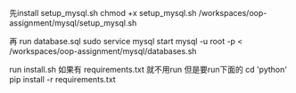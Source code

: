 先install setup_mysql.sh
chmod +x setup_mysql.sh
/workspaces/oop-assignment/mysql/setup_mysql.sh

再 run database.sql
sudo service mysql start
mysql -u root -p < /workspaces/oop-assignment/mysql/databases.sh

run install.sh 如果有 requirements.txt 就不用run
但是要run下面的
cd 'python'
pip install -r requirements.txt